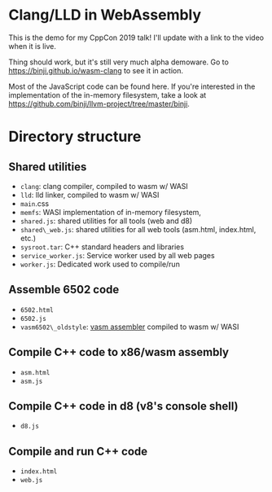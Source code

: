 # Clang/LLD in WebAssembly

This is the demo for my CppCon 2019 talk! I'll update with a link to the video when it is live.

Thing should work, but it's still very much alpha demoware. Go to https://binji.github.io/wasm-clang to see it in action.

Most of the JavaScript code can be found here. If you're interested in the implementation of the in-memory filesystem, take a look at https://github.com/binji/llvm-project/tree/master/binji.

# Directory structure

## Shared utilities

- `clang`: clang compiler, compiled to wasm w/ WASI
- `lld`: lld linker, compiled to wasm w/ WASI
- `main`.css
- `memfs`: WASI implementation of in-memory filesystem,
- `shared.js`: shared utilities for all tools (web and d8)
- `shared\_web.js`: shared utilities for all web tools (asm.html, index.html, etc.)
- `sysroot.tar`: C++ standard headers and libraries
- `service_worker.js`: Service worker used by all web pages
- `worker.js`: Dedicated work used to compile/run

## Assemble 6502 code

- `6502.html`
- `6502.js`
- `vasm6502\_oldstyle`: [vasm assembler](http://sun.hasenbraten.de/vasm/) compiled to wasm w/ WASI

## Compile C++ code to x86/wasm assembly

- `asm.html`
- `asm.js`

## Compile C++ code in d8 (v8's console shell)

- `d8.js`

## Compile and run C++ code

- `index.html`
- `web.js`
